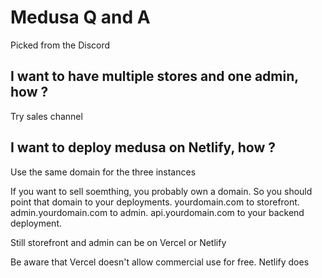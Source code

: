 # Medusa Q and A

Picked from the Discord

## I want to have multiple stores and one admin, how ?
Try sales channel

## I want to deploy medusa on Netlify, how ?
Use the same domain for the three instances

If you want to sell soemthing, you probably own a domain. So you should point that domain to your deployments. yourdomain.com to storefront. admin.yourdomain.com to admin. api.yourdomain.com to your backend deployment. 

Still storefront and admin can be on Vercel or Netlify

Be aware that Vercel doesn't allow commercial use for free. Netlify does
